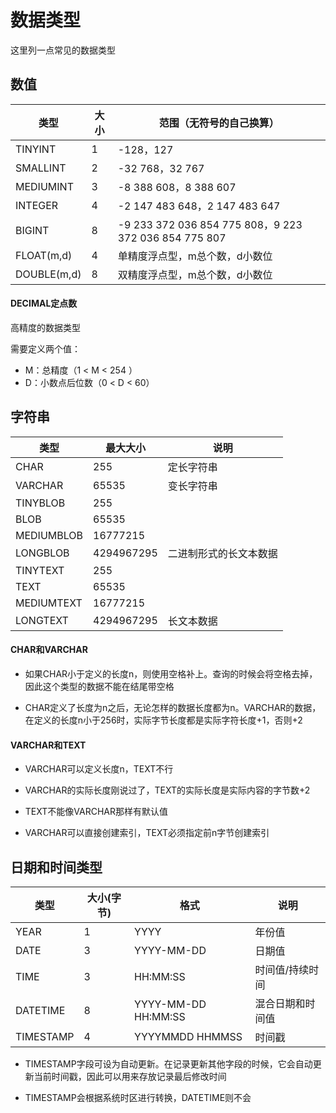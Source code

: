 # 数据类型

这里列一点常见的数据类型

## 数值

| 类型 | 大小 | 范围（无符号的自己换算） | 
| ---- | ---- | ---- |
| TINYINT | 1 | -128，127 |
| SMALLINT | 2 | -32 768，32 767 |
| MEDIUMINT | 3 | -8 388 608，8 388 607 |
| INTEGER | 4 | -2 147 483 648，2 147 483 647 |
| BIGINT | 8 | -9 233 372 036 854 775 808，9 223 372 036 854 775 807 |
| FLOAT(m,d) | 4 | 单精度浮点型，m总个数，d小数位 |
| DOUBLE(m,d) | 8 | 双精度浮点型，m总个数，d小数位 |

#### DECIMAL定点数

高精度的数据类型

需要定义两个值：

* M：总精度（1 < M < 254 ）
* D：小数点后位数（0 < D < 60）

## 字符串

| 类型 | 最大大小 | 说明 | 
| ---- | ---- | ---- |
| CHAR | 255 | 定长字符串 |
| VARCHAR | 65535 | 变长字符串 |
| TINYBLOB | 255 |  |
| BLOB | 65535 |  |
| MEDIUMBLOB | 16777215 |  |
| LONGBLOB | 4294967295 | 二进制形式的长文本数据 |
| TINYTEXT | 255 |  |
| TEXT | 65535 | 	 |
| MEDIUMTEXT | 16777215 |  |
| LONGTEXT | 4294967295 | 长文本数据 |

#### CHAR和VARCHAR

* 如果CHAR小于定义的长度n，则使用空格补上。查询的时候会将空格去掉，因此这个类型的数据不能在结尾带空格

* CHAR定义了长度为n之后，无论怎样的数据长度都为n。VARCHAR的数据，在定义的长度n小于256时，实际字节长度都是实际字符长度+1，否则+2

#### VARCHAR和TEXT

* VARCHAR可以定义长度n，TEXT不行

* VARCHAR的实际长度刚说过了，TEXT的实际长度是实际内容的字节数+2

* TEXT不能像VARCHAR那样有默认值

* VARCHAR可以直接创建索引，TEXT必须指定前n字节创建索引

## 日期和时间类型

| 类型 | 大小(字节) | 格式 | 说明 | 
| ---- | ---- | ---- | ---- |
| YEAR | 1 | YYYY | 年份值 |
| DATE | 3 | YYYY-MM-DD | 日期值 |
| TIME | 3 | HH:MM:SS | 时间值/持续时间 |
| DATETIME | 8 | YYYY-MM-DD HH:MM:SS | 混合日期和时间值 |
| TIMESTAMP | 4 | YYYYMMDD HHMMSS | 时间戳 |

* TIMESTAMP字段可设为自动更新。在记录更新其他字段的时候，它会自动更新当前时间戳，因此可以用来存放记录最后修改时间

* TIMESTAMP会根据系统时区进行转换，DATETIME则不会


